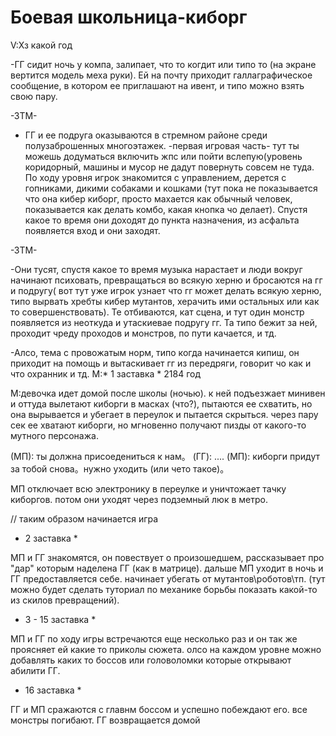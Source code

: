 # Боевая школьница-киборг
V:Хз какой год 

-ГГ сидит ночь у компа, залипает, что то когдит или типо то (на экране вертится модель меха руки). Ей на почту приходит галлаграфическое сообщение, в котором ее приглашают на ивент, и типо можно взять свою пару.

-ЗТМ-

- ГГ и ее подруга оказываются в стремном районе среди полузаброшенных многоэтажек.
-первая игровая часть- тут ты можешь додуматься включить жпс или пойти вслепую(уровень коридорный, машины и мусор не дадут повернуть совсем не туда. По ходу уровня игрок знакомится с управлением, дерется с гопниками, дикими собаками и кошками (тут пока не показывается что она кибер киборг, просто махается как обычный человек, показывается как делать комбо, какая кнопка чо делает). Спустя какое то время они доходят до пункта назначения, из асфальта появляется вход и они заходят.

-ЗТМ-

-Они тусят, спустя какое то время музыка нарастает и люди  вокруг начинают психовать, превращаться во всякую херню и бросаются на гг и подругу( вот тут уже игрок узнает что гг может делать всякую херню, типо вырвать хребты кибер мутантов, херачить ими остальных или как то совершенствовать). Те отбиваются, кат сцена, и тут один монстр появляется из неоткуда и утаскиевае подругу гг. Та типо бежит за ней, проходит чреду проходов и монстров, по пути качается, и тд.

-Алсо, тема с провожатым норм, типо когда начинается кипиш, он приходит на помощь и вытаскивает гг из передряги, говорит чо как и что охранник и тд.
M:* 1 заставка *
2184 год

M:девочка идет домой после школы (ночью). к ней подъезжает минивен и оттуда вылетают киборги в масках (что?), пытаются ее схватить, но она вырывается и убегает в переулок и пытается скрыться. через пару сек ее хватают киборги, но мгновенно получают пизды от какого-то мутного персонажа. 

(МП): ты должна присоедениться к нам。
(ГГ): ....
(МП): киборги придут за тобой снова。нужно уходить (или чето такое)。

МП отключает всю электронику в переулке и уничтожает тачку киборгов. потом они уходят через подземный люк в метро.

// таким образом начинается игра

* 2 заставка * 

МП и ГГ знакомятся, он повествует о произошедшем, рассказывает про "дар" которым наделена ГГ (как в матрице). дальше МП уходит в ночь и ГГ предоставляется себе. начинает убегать от мутантов\роботов\тп. (тут можно будет сделать туториал по механике борьбы показать какой-то из скилов превращений).

* 3 - 15 заставка *

МП и ГГ по ходу игры встречаются еще несколько раз и он так же проясняет ей какие то приколы сюжета.
олсо на каждом уровне можно добавлять каких то боссов или головоломки которые открывают абилити ГГ.

* 16 заставка *

ГГ и МП сражаются с главнм боссом и успешно побеждают его. все монстры погибают. ГГ возвращается домой
